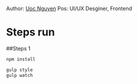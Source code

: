 [Uoc Nguyen]: <http://fb.com/nguyenvanuoc>

Author: [Uoc Nguyen]
Pos: UI/UX Desginer, Frontend


# Steps run 

##Steps 1

```js
npm install
```

```js
gulp style
gulp watch
```

